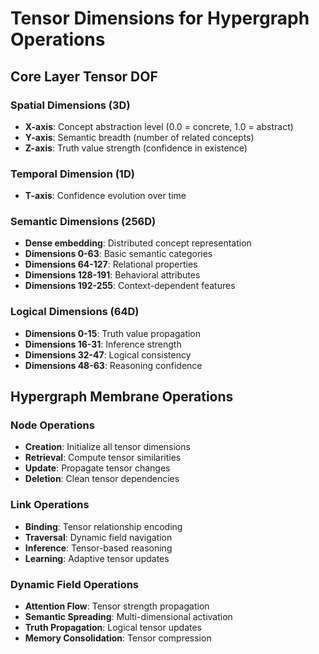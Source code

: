 # Tensor Dimensions for Hypergraph Operations

## Core Layer Tensor DOF

### Spatial Dimensions (3D)
- **X-axis**: Concept abstraction level (0.0 = concrete, 1.0 = abstract)
- **Y-axis**: Semantic breadth (number of related concepts)
- **Z-axis**: Truth value strength (confidence in existence)

### Temporal Dimension (1D)
- **T-axis**: Confidence evolution over time

### Semantic Dimensions (256D)
- **Dense embedding**: Distributed concept representation
- **Dimensions 0-63**: Basic semantic categories
- **Dimensions 64-127**: Relational properties
- **Dimensions 128-191**: Behavioral attributes  
- **Dimensions 192-255**: Context-dependent features

### Logical Dimensions (64D)
- **Dimensions 0-15**: Truth value propagation
- **Dimensions 16-31**: Inference strength
- **Dimensions 32-47**: Logical consistency
- **Dimensions 48-63**: Reasoning confidence

## Hypergraph Membrane Operations

### Node Operations
- **Creation**: Initialize all tensor dimensions
- **Retrieval**: Compute tensor similarities
- **Update**: Propagate tensor changes
- **Deletion**: Clean tensor dependencies

### Link Operations
- **Binding**: Tensor relationship encoding
- **Traversal**: Dynamic field navigation
- **Inference**: Tensor-based reasoning
- **Learning**: Adaptive tensor updates

### Dynamic Field Operations
- **Attention Flow**: Tensor strength propagation
- **Semantic Spreading**: Multi-dimensional activation
- **Truth Propagation**: Logical tensor updates
- **Memory Consolidation**: Tensor compression
